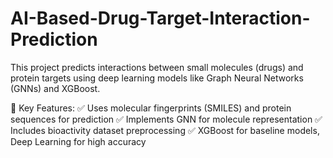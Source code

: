 # AI-Based-Drug-Target-Interaction-Prediction
This project predicts interactions between small molecules (drugs) and protein targets using deep learning models like Graph Neural Networks (GNNs) and XGBoost.  

🔹 Key Features:
✅ Uses molecular fingerprints (SMILES) and protein sequences for prediction
✅ Implements GNN for molecule representation
✅ Includes bioactivity dataset preprocessing
✅ XGBoost for baseline models, Deep Learning for high accuracy
